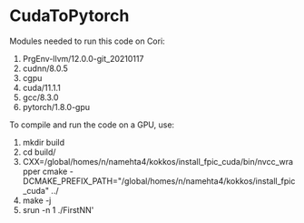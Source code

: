 # CudaToPytorch
Modules needed to run this code on Cori:
1) PrgEnv-llvm/12.0.0-git_20210117
2) cudnn/8.0.5
3) cgpu
4) cuda/11.1.1
5) gcc/8.3.0
6) pytorch/1.8.0-gpu

To compile and run the code on a GPU, use:
1) mkdir build
2) cd build/
3) CXX=/global/homes/n/namehta4/kokkos/install_fpic_cuda/bin/nvcc_wrapper cmake -DCMAKE_PREFIX_PATH="/global/homes/n/namehta4/kokkos/install_fpic_cuda" ../
4) make -j
5) srun -n 1 ./FirstNN'

